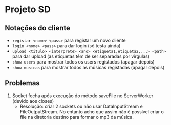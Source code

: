 # Projeto SD

## Notações do cliente

* ```registar <nome> <pass>``` para registar um novo cliente
* ```login <nome> <pass>``` para dar login (só testa ainda)
* ```upload <titulo> <interprete> <ano> <etiqueta1,etiqueta2,...> <path>``` para dar upload (as etiquetas têm de ser separadas por vírgulas)
* ```show users``` para mostrar todos os users registados (apagar depois)
* ```show musicas``` para mostrar todos as músicas registadas (apagar depois)

## Problemas

1. Socket fecha após execução do método saveFile no ServerWorker (devido aos closes)
    - Resolução: criar 2 sockets ou não usar DataInputStream e FileOutputStream. No entanto acho que assim não é possível criar o file na diretoria destino para formar o mp3 da música. 
